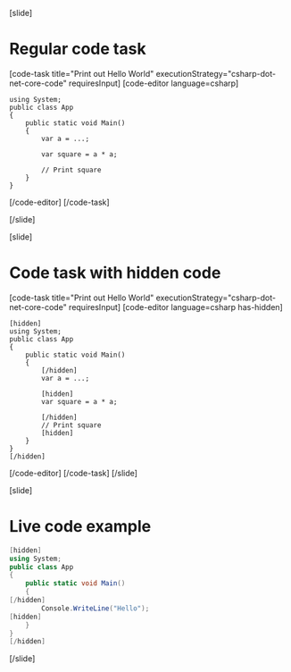 [slide]
# Regular code task

[code-task title="Print out Hello World" executionStrategy="csharp-dot-net-core-code" requiresInput]
[code-editor language=csharp]
```
using System;
public class App
{
    public static void Main()
    {
        var a = ...;

        var square = a * a;

        // Print square
    }
}
```

[/code-editor]
[/code-task]

[/slide]

[slide]
# Code task with hidden code

[code-task title="Print out Hello World" executionStrategy="csharp-dot-net-core-code" requiresInput]
[code-editor language=csharp has-hidden]
```
[hidden]
using System;
public class App
{
    public static void Main()
    {
        [/hidden]
        var a = ...;

        [hidden]
        var square = a * a;

        [/hidden]
        // Print square
        [hidden]
    }
}
[/hidden]
```
[/code-editor]
[/code-task]
[/slide]

[slide]

# Live code example
```csharp must-run title="Print out Hello World" executionStrategy="csharp-dot-net-core-code"
[hidden]
using System;
public class App
{
    public static void Main()
    {
[/hidden]   
        Console.WriteLine("Hello");
[hidden]
    }
}
[/hidden]
```
[/slide]
